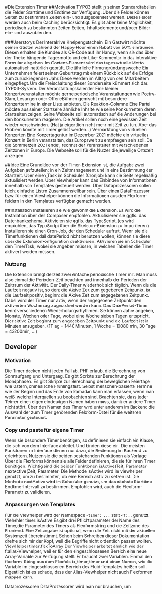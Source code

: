 #Die Extension Timer
##Motivation
TYPO3 stellt in seinen Standardtabellen die Felder Starttime und Endtime zur Verfügung. Über die Felder können Seiten zu bestimmten Zeiten ein- und ausgeblendet werden. Diese Felder werden auch beim Caching berücksichtigt.
Es gibt aber keine Möglichkeit, periodisch zu bestimmten Zeiten Seiten, Inhaltselemente und/oder Bilder ein- und auszublenden.

###Userstorys
Der Interaktive Kneipengutschein.
Ein Gastwirt möchte seinen Gästen während der Happy-Hour einen Rabatt von 50% einräumen. Diesen erhalten die Kunden als QR-Code auf ihr Handy, wenn sie das über der Theke hängende Tagesmotto und ein Like-Kommentar in das interaktive Formular eingeben.
Im Content-Element wird das tagesaktuelle Motto automatisch natürlich geprüft.
Die jährliche Firmengründungswoche
Ein Unternehmen feiert seinen Geburtstag mit einem Rückblick auf die Erfolge zum zurückliegenden Jahr. Diese werden im Alltag von den Mitarbeitern eingepflegt. Um die Freischaltung dieser Sonderseite kümmert sich das TYPO3-System.
Der Veranstaltungskalender
Eine kleiner Konzertveranstalter möchte gerne periodische Veranstaltungen wie Poetry-Slam, Lesungen oder OffeneBühnen gemischt mit besondere Konzerttermine in einer Liste anbieten.
Die Reaktion-Columne
Eine Partei möchte aus seiner Startseite ähnliche Inhalte wie seine Konkurrenten deren Startseiten zeigen. Seine Webseite soll automatisch auf die Änderungen bei den Konkurrenten reagieren. Die Artikel sollen noch eine gewissen Zeit wieder verschwinden.
(Hat ja eigentlich nicht mehr mit Zeit zu tun. Aber das Problem könnte mit Timer gelöst werden…)
Vermarktung von virtuellen Konzerten
Eine Konzertagentur im Dezember 2021 möchte ein virtuelles Konzert in Berlin veranstalten, das Europaweit zu empfangen sein soll. Da die Sommerzeit 2021 endet, rechnet der Veranstalter mit verschiedenen Zeitzonen in Europa. Die Webseite soll für die Nutzer die jeweilige Ortszeit anzeigen.

##Idee
Eine Grundidee von der Timer-Extension ist, die Aufgabe zwei Aufgaben aufzuteilen: in ein Zeitmanagement und in eine Bestimmung der Startzeit.
Über einen Task im  Scheduler (Cronjob) kann die Seite regelmäßig aktualisiert werden. Über Viewhelper kann das Einbinden von Informationen innerhalb von Templates gesteuert werden. Über Dataprozessoren sollen leicht einfache Listen Zusammenstellbar sein. Über einen DataProzessor bzw. für einen Viewhelper können die Informationen aus den Flexform-feldern in den Templates verfügbar gemacht werden.

##Installation
Installieren sie wie gewohnt die Extension. Es wird die Installation über den Composer empfohlen.
Aktualisieren sie ggfls. das Datenbankschema.
Aktivieren sie ggfls. das TypoScript. (es wird empfohlen, das TypoScript über die Skeleton-Extension zu importieren.)
Installieren sie einen Cron-Job, der den Scheduler aufruft.
Wenn sie die Timerfunktionen dail datePeriod nicht benutzen wollen, können sie diese über die Extensionkonfiguration deaktivieren.
Aktivieren sie im Scheduler den TimerTask, wobei sie angeben müssen, in welchen Tabellen die Timer aktiviert werden müssen.

### Nutzung
Die Extension bringt derzeit zwei einfache periodische Timer mit. Man muss also einmal die Perioden-Zeit beachten und innerhalb der Perioden den Zeitraum der Aktivität.
Der Daily-Timer wiederholt sich täglich. Wenn die die Laufzeit negativ ist, so dent die Aktive Zeit zum gegebenen Zeitpunkt. Ist die Laufzeit positiv, beginnt die Aktive Zeit zum angegebenen Zeitpunkt.  Dabei wird der Timer nur aktiv, wenn der angegebene Zeitpunkt den aktivierten Wochentag zugeordnet werden kann.
Das DatePeriod-Timer kennt verschiedenen Wiederholungsrhythmen. Sie können Jahre angeben, Monate, Wochen oder Tage, wobei eine Woche sieben Tagen entspricht. Dier aktive Zeit beginnt zum angegeben Zeitpunkt und die Laufzeit ist in Minuten anzugeben. (1T ag = 1440 Minuten, 1 Woche = 10080 min, 30 Tage = 43200min, …)

## Developer
### Motivation
Die Timer decken nicht jeden Fall ab. PHP erlaubt die Berechnung von Sonnaufgang und Untergang. Es gibt Scripte zur Berechnung der Mondphasen. Es gibt Skripte zur Berechnung der beweglichen Feiertage wie Ostern, chinesische Frühlingsfest. Selbst menschen-basierte Termine wie der Beginn und das Ende von Ramadan kann man erfassen, wenn man weiß, welche Interquellen zu beobachten sind.
Beachten sie, dass jeder Teimer einen eigen eindeutigen Namen  haben muss, damit er andere Timer nicht stört. Über den Namen des Timer wird unter anderem im Backend die Auswahl der zum Timer gehörenden Felxform-Datei  für die weiteren Parameter gesteuert.
### Copy und paste für eigene Timer
Wenn sie besondere Timer benötigen, so definieren sie einfach ein Klasse, die sich von dem Interface ableitet. Und binden diese ein. Die meisten Funktionen im Interface dienen nur dazu, die Bedienung im Backend zu erleichtern. Nutzen sie die beiden bestehenden Funktionen als Vorlage.
Über die Flexforms können sie alle Felder definieren, die sie für ihren Timer benötigen.
Wichtig sind die beiden Funktionen isActive(Teit, Parameter) nextActive(Zeit, Parameter)
Die Methode isActive wird im viewhelper genutzt, um zu bestimmten, ob eine Bereich aktiv zu setzen ist.
Die Methode nextActive wird im Scheduler genutzt, um das nächste Starttime-Endtime-Intervall zu bestimmen.
Empfohlen wird, auch die Flexform-Parametr zu validieren.

### Anpassungen von Templates

Für die Viewhelper wird der Namespace 
`<timer: ...` statt `<f:..` genutzt.
Viehehler timer:isActive
Es gibt drei Pflichtparameter der Name des Timer,die Parameter des Timers als Flexformstring und die Zeitzone des Frontend. Eine Zeitangabe ist optional, wenn die Zeit nicht mit der aktuellen Systemzeit übereinstimmt.
Schon beim Schreiben dieser Dokumentation drehte sich mir der Kopf, weil die Begriffe nicht ordentlich passen wollten.
ViewHelper timer:flexToArray
Der Viewhelper arbeitet ähnlich wie der f:alias-Viewhelper, weil er für den eingeschlossenen Bereich eine neue Array-Variable zur Verfügung stellt. Er braucht zwei Variablen. Einmal den flexform-String aus dem Flexfels tx_timer_timer  und einen Namen, wie die Variable im eingeschlossenen Bereich des Fluid-Templates heißen soll. Eigentlich ist es schade, dass der Alias-Viewhelper nicht auch Flexformen mappen kann.

Dataprozessoren
DataProzessoren wird man nur brauchen, um
